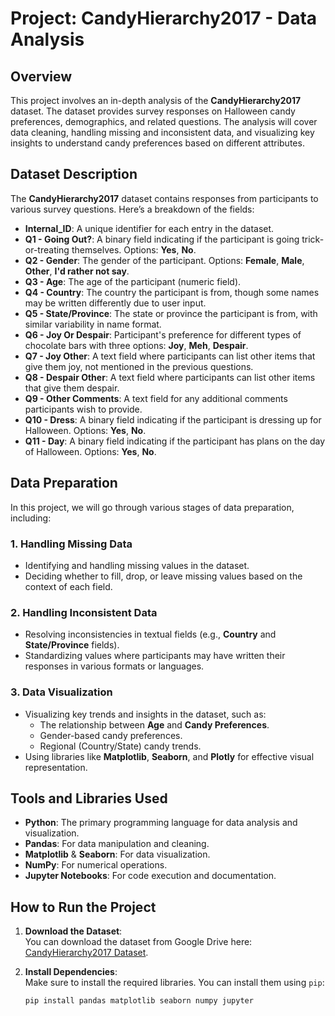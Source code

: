 # Project: CandyHierarchy2017 - Data Analysis

## Overview

This project involves an in-depth analysis of the **CandyHierarchy2017** dataset. The dataset provides survey responses on Halloween candy preferences, demographics, and related questions. The analysis will cover data cleaning, handling missing and inconsistent data, and visualizing key insights to understand candy preferences based on different attributes.

## Dataset Description

The **CandyHierarchy2017** dataset contains responses from participants to various survey questions. Here’s a breakdown of the fields:

- **Internal_ID**: A unique identifier for each entry in the dataset.
- **Q1 - Going Out?**: A binary field indicating if the participant is going trick-or-treating themselves. Options: **Yes**, **No**.
- **Q2 - Gender**: The gender of the participant. Options: **Female**, **Male**, **Other**, **I'd rather not say**.
- **Q3 - Age**: The age of the participant (numeric field).
- **Q4 - Country**: The country the participant is from, though some names may be written differently due to user input.
- **Q5 - State/Province**: The state or province the participant is from, with similar variability in name format.
- **Q6 - Joy Or Despair**: Participant's preference for different types of chocolate bars with three options: **Joy**, **Meh**, **Despair**.
- **Q7 - Joy Other**: A text field where participants can list other items that give them joy, not mentioned in the previous questions.
- **Q8 - Despair Other**: A text field where participants can list other items that give them despair.
- **Q9 - Other Comments**: A text field for any additional comments participants wish to provide.
- **Q10 - Dress**: A binary field indicating if the participant is dressing up for Halloween. Options: **Yes**, **No**.
- **Q11 - Day**: A binary field indicating if the participant has plans on the day of Halloween. Options: **Yes**, **No**.

## Data Preparation

In this project, we will go through various stages of data preparation, including:

### 1. Handling Missing Data
   - Identifying and handling missing values in the dataset.
   - Deciding whether to fill, drop, or leave missing values based on the context of each field.

### 2. Handling Inconsistent Data
   - Resolving inconsistencies in textual fields (e.g., **Country** and **State/Province** fields).
   - Standardizing values where participants may have written their responses in various formats or languages.

### 3. Data Visualization
   - Visualizing key trends and insights in the dataset, such as:
     - The relationship between **Age** and **Candy Preferences**.
     - Gender-based candy preferences.
     - Regional (Country/State) candy trends.
   - Using libraries like **Matplotlib**, **Seaborn**, and **Plotly** for effective visual representation.

## Tools and Libraries Used

- **Python**: The primary programming language for data analysis and visualization.
- **Pandas**: For data manipulation and cleaning.
- **Matplotlib** & **Seaborn**: For data visualization.
- **NumPy**: For numerical operations.
- **Jupyter Notebooks**: For code execution and documentation.

## How to Run the Project

1. **Download the Dataset**:  
   You can download the dataset from Google Drive here:  
   [CandyHierarchy2017 Dataset](https://drive.google.com/drive/u/0/folders/1THFVmmCrMP87eutjbIrSXJCTJLsR9-DS).

2. **Install Dependencies**:  
   Make sure to install the required libraries. You can install them using `pip`:

   ```bash
   pip install pandas matplotlib seaborn numpy jupyter
